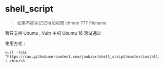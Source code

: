 # shell_script

> 如果不能执记记得加权限
chmod 777 filename  

暂只支持 Ubuntu , Vultr 主机 Ubuntu 16 测试通过

使用方式：
```
curl -fsSL "https://raw.githubusercontent.com/junbaor/shell_script/master/install_shadowsocks.sh" | /bin/sh
```
